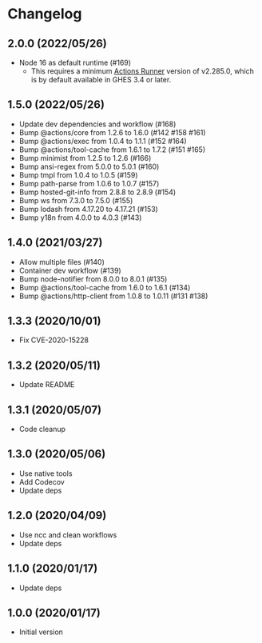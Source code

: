 # Changelog

## 2.0.0 (2022/05/26)

* Node 16 as default runtime (#169)
  * This requires a minimum [Actions Runner](https://github.com/actions/runner/releases/tag/v2.285.0) version of v2.285.0, which is by default available in GHES 3.4 or later.

## 1.5.0 (2022/05/26)

* Update dev dependencies and workflow (#168)
* Bump @actions/core from 1.2.6 to 1.6.0 (#142 #158 #161)
* Bump @actions/exec from 1.0.4 to 1.1.1 (#152 #164)
* Bump @actions/tool-cache from 1.6.1 to 1.7.2 (#151 #165)
* Bump minimist from 1.2.5 to 1.2.6 (#166)
* Bump ansi-regex from 5.0.0 to 5.0.1 (#160)
* Bump tmpl from 1.0.4 to 1.0.5 (#159)
* Bump path-parse from 1.0.6 to 1.0.7 (#157)
* Bump hosted-git-info from 2.8.8 to 2.8.9 (#154)
* Bump ws from 7.3.0 to 7.5.0 (#155)
* Bump lodash from 4.17.20 to 4.17.21 (#153)
* Bump y18n from 4.0.0 to 4.0.3 (#143)

## 1.4.0 (2021/03/27)

* Allow multiple files (#140)
* Container dev workflow (#139)
* Bump node-notifier from 8.0.0 to 8.0.1 (#135)
* Bump @actions/tool-cache from 1.6.0 to 1.6.1 (#134)
* Bump @actions/http-client from 1.0.8 to 1.0.11 (#131 #138)

## 1.3.3 (2020/10/01)

* Fix CVE-2020-15228

## 1.3.2 (2020/05/11)

* Update README

## 1.3.1 (2020/05/07)

* Code cleanup

## 1.3.0 (2020/05/06)

* Use native tools
* Add Codecov
* Update deps

## 1.2.0 (2020/04/09)

* Use ncc and clean workflows
* Update deps

## 1.1.0 (2020/01/17)

* Update deps

## 1.0.0 (2020/01/17)

* Initial version
